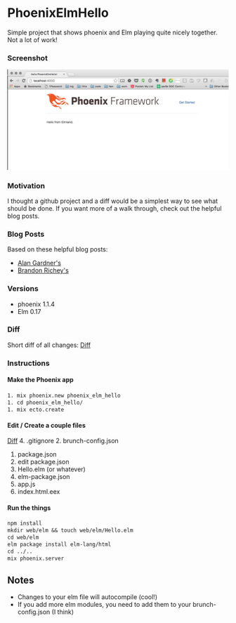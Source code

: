 # PhoenixElmHello
Simple project that shows phoenix and Elm playing quite nicely together.
Not a lot of work!

### Screenshot
![alt text](https://github.com/igoodrich/phoenix_elm_hello/blob/master/web/static/assets/images/hello_from_elmland.png "Screenshot")

### Motivation
I thought a github project and a diff would be a simplest way to see what should be done.
If you want more of a walk through, check out the helpful blog posts.

### Blog Posts
Based on these helpful blog posts:
* [Alan Gardner's](http://www.cultivatehq.com/posts/phoenix-elm-2/)
* [Brandon Richey's](https://medium.com/@diamondgfx/setting-up-elm-with-phoenix-be3a9f55bac2#.aiom56gn7)

### Versions
* phoenix 1.1.4
* Elm 0.17

### Diff
Short diff of all changes:
[Diff](https://github.com/igoodrich/phoenix_elm_hello/commit/c8442a72fda6f9fe9e4d16a2fb3a992606823241 "Full Diff")

### Instructions

#### Make the Phoenix app
```
1. mix phoenix.new phoenix_elm_hello
1. cd phoenix_elm_hello/
1. mix ecto.create
```

#### Edit / Create a couple files
[Diff](https://github.com/igoodrich/phoenix_elm_hello/commit/c8442a72fda6f9fe9e4d16a2fb3a992606823241 "Full Diff")
4. .gitignore
2. brunch-config.json
1. package.json
1. edit package.json
3. Hello.elm (or whatever)
4. elm-package.json
5. app.js
6. index.html.eex

#### Run the things
```
npm install
mkdir web/elm && touch web/elm/Hello.elm
cd web/elm
elm package install elm-lang/html
cd ../..
mix phoenix.server
```

## Notes
* Changes to your elm file will autocompile (cool!)
* If you add more elm modules, you need to add them to your brunch-config.json (I think)
